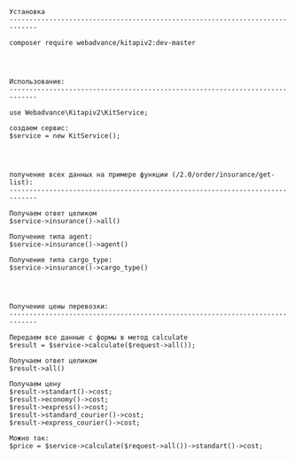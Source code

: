     
    
    Установка
    -----------------------------------------------------------------------------
    
    composer require webadvance/kitapiv2:dev-master
    
    
    
    
    Использование:
    -----------------------------------------------------------------------------
    
    use Webadvance\Kitapiv2\KitService;
    
    создаем сервис:
    $service = new KitService();
    
    
    
    
    получение всех данных на примере функции (/2.0/order/insurance/get-list):
    -----------------------------------------------------------------------------
    
    Получаем ответ целиком
    $service->insurance()->all()
    
    Получение типа agent:
    $service->insurance()->agent()
    
    Получение типа cargo_type:
    $service->insurance()->cargo_type()
    
    
    
    
    Получение цены перевозки:
    -----------------------------------------------------------------------------
    
    Передаем все данные с формы в метод calculate
    $result = $service->calculate($request->all());
    
    Получаем ответ целиком
    $result->all()
    
    Получаем цену
    $result->standart()->cost;
    $result->economy()->cost;
    $result->express()->cost;
    $result->standard_courier()->cost;
    $result->express_courier()->cost;
    
    Можно так:
    $price = $service->calculate($request->all())->standart()->cost;
    
    
    